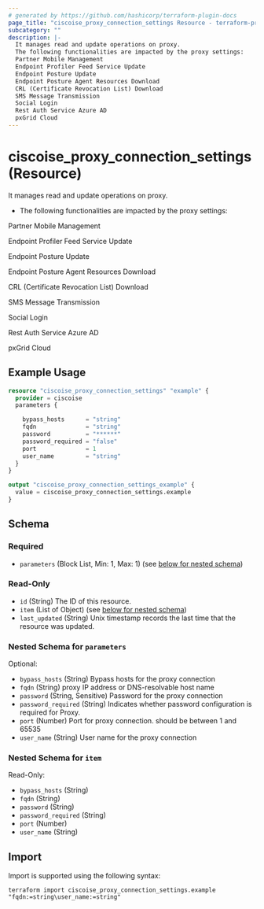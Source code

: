 ```yaml
---
# generated by https://github.com/hashicorp/terraform-plugin-docs
page_title: "ciscoise_proxy_connection_settings Resource - terraform-provider-ciscoise"
subcategory: ""
description: |-
  It manages read and update operations on proxy.
  The following functionalities are impacted by the proxy settings:
  Partner Mobile Management
  Endpoint Profiler Feed Service Update
  Endpoint Posture Update
  Endpoint Posture Agent Resources Download
  CRL (Certificate Revocation List) Download
  SMS Message Transmission
  Social Login
  Rest Auth Service Azure AD
  pxGrid Cloud
---
```


# ciscoise_proxy_connection_settings (Resource)

It manages read and update operations on proxy.

- The following functionalities are impacted by the proxy settings:


Partner Mobile Management

Endpoint Profiler Feed Service Update

Endpoint Posture Update

Endpoint Posture Agent Resources Download

CRL (Certificate Revocation List) Download

SMS Message Transmission

Social Login

Rest Auth Service Azure AD

pxGrid Cloud

## Example Usage

```terraform
resource "ciscoise_proxy_connection_settings" "example" {
  provider = ciscoise
  parameters {

    bypass_hosts      = "string"
    fqdn              = "string"
    password          = "******"
    password_required = "false"
    port              = 1
    user_name         = "string"
  }
}

output "ciscoise_proxy_connection_settings_example" {
  value = ciscoise_proxy_connection_settings.example
}
```

<!-- schema generated by tfplugindocs -->
## Schema

### Required

- `parameters` (Block List, Min: 1, Max: 1) (see [below for nested schema](#nestedblock--parameters))

### Read-Only

- `id` (String) The ID of this resource.
- `item` (List of Object) (see [below for nested schema](#nestedatt--item))
- `last_updated` (String) Unix timestamp records the last time that the resource was updated.

<a id="nestedblock--parameters"></a>
### Nested Schema for `parameters`

Optional:

- `bypass_hosts` (String) Bypass hosts for the proxy connection
- `fqdn` (String) proxy IP address or DNS-resolvable host name
- `password` (String, Sensitive) Password for the proxy connection
- `password_required` (String) Indicates whether password configuration is required for Proxy.
- `port` (Number) Port for proxy connection. should be between 1 and 65535
- `user_name` (String) User name for the proxy connection


<a id="nestedatt--item"></a>
### Nested Schema for `item`

Read-Only:

- `bypass_hosts` (String)
- `fqdn` (String)
- `password` (String)
- `password_required` (String)
- `port` (Number)
- `user_name` (String)

## Import

Import is supported using the following syntax:

```shell
terraform import ciscoise_proxy_connection_settings.example "fqdn:=string\user_name:=string"
```
